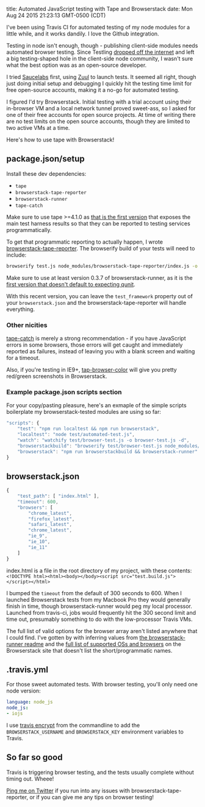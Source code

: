 title: Automated JavaScript testing with Tape and Browserstack
date: Mon Aug 24 2015 21:23:13 GMT-0500 (CDT)

I've been using Travis CI for automated testing of my node modules for a little while, and it works dandily.  I love the Github integration.

Testing in node isn't enough, though - publishing client-side modules needs automated browser testing.  Since Testling [dropped off the internet](https://github.com/substack/testling/issues/88) and left a big testing-shaped hole in the client-side node community, I wasn't sure what the best option was as an open-source developer.

I tried [Saucelabs](https://saucelabs.com/) first, using [Zuul](https://github.com/defunctzombie/zuul) to launch tests.  It seemed all right, though just doing initial setup and debugging I quickly hit the testing time limit for free open-source accounts, making it a no-go for automated testing.

I figured I'd try Browserstack.  Initial testing with a trial account using their in-browser VM and a local network tunnel proved sweet-ass, so I asked for one of their free accounts for open source projects.  At time of writing there are no test limits on the open source accounts, though they are limited to two active VMs at a time.

Here's how to use tape with Browserstack!

## package.json/setup

Install these dev dependencies:

- `tape`
- `browserstack-tape-reporter`
- `browserstack-runner`
- `tape-catch`

Make sure to use tape >=4.1.0 as [that is the first version](https://github.com/substack/tape/pull/170) that exposes the main test harness results so that they can be reported to testing services programmatically.

To get that programmatic reporting to actually happen, I wrote [browserstack-tape-reporter](https://github.com/TehShrike/browserstack-tape-reporter).  The browserify build of your tests will need to include:

```sh
browserify test.js node_modules/browserstack-tape-reporter/index.js -o test.build.js -d
```

Make sure to use at least version 0.3.7 of browserstack-runner, as it is the [first version that doesn't default to expecting qunit](https://github.com/browserstack/browserstack-runner/pull/127).

With this recent version, you can leave the `test_framework` property out of your `browserstack.json` and the browserstack-tape-reporter will handle everything.

### Other nicities

[tape-catch](https://github.com/michaelrhodes/tape-catch) is merely a strong recommendation - if you have JavaScript errors in some browsers, those errors will get caught and immediately reported as failures, instead of leaving you with a blank screen and waiting for a timeout.

Also, if you're testing in IE9+, [tap-browser-color](https://github.com/kirbysayshi/tap-browser-color) will give you pretty red/green screenshots in Browserstack.

### Example package.json scripts section

For your copy/pasting pleasure, here's an exmaple of the simple scripts boilerplate my browserstack-tested modules are using so far:

```js
"scripts": {
	"test": "npm run localtest && npm run browserstack",
	"localtest": "node test/automated-test.js",
	"watch": "watchify test/browser-test.js -o browser-test.js -d",
	"browserstackbuild": "browserify test/browser-test.js node_modules/browserstack-tape-reporter/index.js -o browser-test.js -d",
	"browserstack": "npm run browserstackbuild && browserstack-runner"
}
```

## browserstack.json

```js
{
	"test_path": [ "index.html" ],
	"timeout": 600,
	"browsers": [
		"chrome_latest",
		"firefox_latest",
		"safari_latest",
		"chrome_latest",
		"ie_9",
		"ie_10",
		"ie_11"
	]
}
```

index.html is a file in the root directory of my project, with these contents: `<!DOCTYPE html><html><body></body><script src="test.build.js"></script></html>`

I bumped the `timeout` from the default of 300 seconds to 600.  When I launched Browserstack tests from my Macbook Pro they would generally finish in time, though browserstack-runner would peg my local processor.  Launched from travis-ci, jobs would frequently hit the 300 second limit and time out, presumably something to do with the low-processor Travis VMs.

The full list of valid options for the browser array aren't listed anywhere that I could find.  I've gotten by with inferring values from [the browserstack-runner readme](https://github.com/browserstack/browserstack-runner#compact-browsers-configuration) and the [full list of supported OSs and browsers](https://www.browserstack.com/list-of-browsers-and-platforms?product=live) on the Browserstack site that doesn't list the short/programmatic names.

## .travis.yml

For those sweet automated tests.  With browser testing, you'll only need one node version:

```yaml
language: node_js
node_js:
- iojs
```

I use [travis encrypt](https://github.com/travis-ci/travis.rb#encrypt) from the commandline to add the `BROWSERSTACK_USERNAME` and `BROWSERSTACK_KEY` environment variables to Travis.

## So far so good

Travis is triggering browser testing, and the tests usually complete without timing out.  Wheee!

[Ping me on Twitter](https://twitter.com/TehShrike) if you run into any issues with browserstack-tape-reporter, or if you can give me any tips on browser testing!
